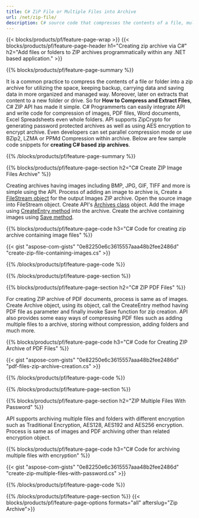 ```yaml
---
title: C# ZiP File or Multiple Files into Archive
url: /net/zip-file/
description: C# source code that compresses the contents of a file, multiple files or folder into a zip archive programmatically.
---
```


{{< blocks/products/pf/feature-page-wrap >}}
{{< blocks/products/pf/feature-page-header h1="Creating zip archive via C#" h2="Add files or folders to ZIP archives programmatically within any .NET based application." >}}

{{% blocks/products/pf/feature-page-summary %}}

It is a common practice to compress the contents of a file or folder into a zip archive for utilizing the space, keeping backup, carrying data and saving data in more organized and managed way. Moreover, later on extracts that content to a new folder or drive. So for **How to Compress and Extract Files**, C# ZIP API has made it simple. C# Programmerts can easily integrate API and write code for compression of images, PDF files, Word documents, Excel Spreadsheets even whole folders. API supports ZipCrypto for generating password protected archives as well as using AES encryption to encrypt archive. Even developers can set parallel compression mode or use BZip2, LZMA or PPMd Compression within archive. Below are few sample code snippets for **creating C# based zip archives**.  

{{% /blocks/products/pf/feature-page-summary  %}}

{{% blocks/products/pf/feature-page-section  h2="C# Create ZIP Image Files Archive" %}}

Creating archives having images including BMP, JPG, GIF, TIFF and more is simple using the API. Process of adding an image to archive is, Create a [FileStream object](https://docs.microsoft.com/en-us/dotnet/api/system.io.filestream?view=netframework-4.8) for the output Images ZIP archive. Open the source image into FileStream object. Create API's [Archives class](https://apireference.aspose.com/zip/net/aspose.zip/archive) object. Add the image using [CreateEntry method](https://apireference.aspose.com/zip/net/aspose.zip.archive/createentry/methods/1) into the archive.
Create the archive containing images using [Save method](https://apireference.aspose.com/zip/net/aspose.zip/archive/methods/save).

{{% blocks/products/pf/feature-page-code h3="C# Code for creating zip archive containing image files" %}}

{{< gist "aspose-com-gists" "0e82250e6c3615557aaa48b2fee2486d" "create-zip-file-containing-images.cs" >}}

{{% /blocks/products/pf/feature-page-code  %}}

{{% /blocks/products/pf/feature-page-section %}}

{{% blocks/products/pf/feature-page-section  h2="C# ZIP PDF Files" %}}


For creating ZIP archive of PDF documents, process is same as of images. Create Archive object, using its object, call the CreateEntry method having PDF file as parameter and finally invoke Save function for zip creation. API also provides some easy ways of compressing PDF files such as adding multiple files to a archive, storing without compression, adding folders and much more.

{{% blocks/products/pf/feature-page-code h3="C# Code for Creating ZIP Archive of PDF Files" %}}


{{< gist "aspose-com-gists" "0e82250e6c3615557aaa48b2fee2486d" "pdf-files-zip-archive-creation.cs" >}}

{{% /blocks/products/pf/feature-page-code  %}}

{{% /blocks/products/pf/feature-page-section %}}

{{% blocks/products/pf/feature-page-section  h2="ZIP Multiple Files With Password" %}}

API supports archiving multiple files and folders with different encryption such as Traditional Encryption, AES128, AES192 and AES256 encryption. Process is same as of images and PDF archiving other than related encryption object.

{{% blocks/products/pf/feature-page-code h3="C# Code for archiving multiple files with encryption" %}}

{{< gist "aspose-com-gists" "0e82250e6c3615557aaa48b2fee2486d" "create-zip-multiple-files-with-password.cs" >}}

{{% /blocks/products/pf/feature-page-code  %}}

{{% /blocks/products/pf/feature-page-section %}}
{{< blocks/products/pf/feature-page-options formats="all" afterslug="Zip Archive">}}